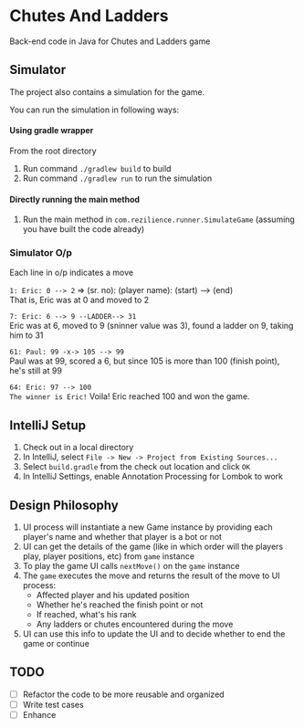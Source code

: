 # Chutes And Ladders
Back-end code in Java for Chutes and Ladders game

## Simulator
The project also contains a simulation for the game.

You can run the simulation in following ways:

#### Using gradle wrapper
From the root directory
1. Run command `./gradlew build` to build
2. Run command `./gradlew run` to run the simulation

#### Directly running the main method
1. Run the main method in `com.rezilience.runner.SimulateGame` (assuming you have built the code already) 

### Simulator O/p
Each line in o/p indicates a move

`1: Eric: 0 --> 2` => (sr. no): (player name): (start) --> (end)  
That is, Eric was at 0 and moved to 2

`7: Eric: 6 --> 9 --LADDER--> 31`  
Eric was at 6, moved to 9 (sninner value was 3), found a ladder on 9, taking him to 31 

`61: Paul: 99 -x-> 105 --> 99`  
Paul was at 99, scored a 6, but since 105 is more than 100 (finish point), he's still at 99

`64: Eric: 97 --> 100`  
`The winner is Eric!`
Voila! Eric reached 100 and won the game.

## IntelliJ Setup
1. Check out in a local directory
2. In IntelliJ, select `File -> New -> Project from Existing Sources...`
3. Select `build.gradle` from the check out location and click `OK`
4. In IntelliJ Settings, enable Annotation Processing for Lombok to work   

## Design Philosophy
1. UI process will instantiate a new Game instance by providing each player's name and whether that player is a bot or not
2. UI can get the details of the game (like in which order will the players play, player positions, etc) from `game` instance
3. To play the game UI calls `nextMove()` on the `game` instance
4. The `game` executes the move and returns the result of the move to UI process:
   - Affected player and his updated position
   - Whether he's reached the finish point or not
   - If reached, what's his rank
   - Any ladders or chutes encountered during the move
5. UI can use this info to update the UI and to decide whether to end the game or continue


## TODO
- [ ] Refactor the code to be more reusable and organized
- [ ] Write test cases
- [ ] Enhance
